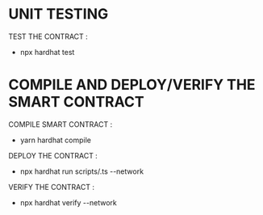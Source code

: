 # UNIT TESTING 

TEST THE CONTRACT :
- npx hardhat test

# COMPILE AND DEPLOY/VERIFY THE SMART CONTRACT

COMPILE SMART CONTRACT :
- yarn hardhat compile

DEPLOY THE CONTRACT :
- npx hardhat run scripts/<name of the script>.ts --network <name of the network example : goerli>

VERIFY THE CONTRACT :
- npx hardhat verify --network <name of the network example : goerli> <address of the smart contract>